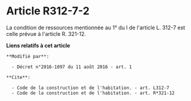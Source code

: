 # Article R312-7-2

La condition de ressources mentionnée au 1° du I de l'article L. 312-7 est celle prévue à l'article R. 321-12.

**Liens relatifs à cet article**

	**Modifié par**:

	  - Décret n°2016-1097 du 11 août 2016 - art. 1

	**Cite**:

	  - Code de la construction et de l'habitation. - art. L312-7
	  - Code de la construction et de l'habitation. - art. R*321-12
